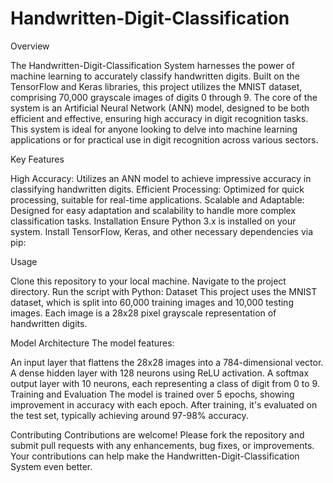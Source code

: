 # Handwritten-Digit-Classification
Overview

The Handwritten-Digit-Classification System harnesses the power of machine learning to accurately classify handwritten digits. Built on the TensorFlow and Keras libraries, this project utilizes the MNIST dataset, comprising 70,000 grayscale images of digits 0 through 9. The core of the system is an Artificial Neural Network (ANN) model, designed to be both efficient and effective, ensuring high accuracy in digit recognition tasks. This system is ideal for anyone looking to delve into machine learning applications or for practical use in digit recognition across various sectors.

Key Features

High Accuracy: Utilizes an ANN model to achieve impressive accuracy in classifying handwritten digits.
Efficient Processing: Optimized for quick processing, suitable for real-time applications.
Scalable and Adaptable: Designed for easy adaptation and scalability to handle more complex classification tasks.
Installation
Ensure Python 3.x is installed on your system. Install TensorFlow, Keras, and other necessary dependencies via pip:

Usage

Clone this repository to your local machine.
Navigate to the project directory.
Run the script with Python:
Dataset
This project uses the MNIST dataset, which is split into 60,000 training images and 10,000 testing images. Each image is a 28x28 pixel grayscale representation of handwritten digits.

Model Architecture
The model features:

An input layer that flattens the 28x28 images into a 784-dimensional vector.
A dense hidden layer with 128 neurons using ReLU activation.
A softmax output layer with 10 neurons, each representing a class of digit from 0 to 9.
Training and Evaluation
The model is trained over 5 epochs, showing improvement in accuracy with each epoch. After training, it's evaluated on the test set, typically achieving around 97-98% accuracy.

Contributing
Contributions are welcome! Please fork the repository and submit pull requests with any enhancements, bug fixes, or improvements. Your contributions can help make the Handwritten-Digit-Classification System even better.
